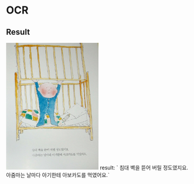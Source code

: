 # OCR
## Result
<img src="./data/dongwha.png" width="50%">  
result: ` 침대 벽을 뜯어 버릴 정도였지요. 아줌마는 날마다 아기한테 아보카도를 먹였어요.`



